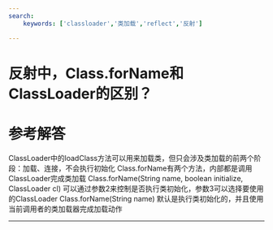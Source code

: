 ```yaml
---
search:
    keywords: ['classloader','类加载','reflect','反射']

---
```



# 反射中，Class.forName和ClassLoader的区别？

# 参考解答

ClassLoader中的loadClass方法可以用来加载类，但只会涉及类加载的前两个阶段：加载、连接，不会执行初始化
Class.forName有两个方法，内部都是调用ClassLoader完成类加载
Class.forName(String name, boolean initialize, ClassLoader cl)
可以通过参数2来控制是否执行类初始化，参数3可以选择要使用的ClassLoader
Class.forName(String name) 
默认是执行类初始化的，并且使用当前调用者的类加载器完成加载动作

---
